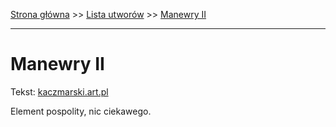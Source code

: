 [Strona główna](../index.md) >> [Lista utworów](../list.md) >> [Manewry II](274.md)

---

# Manewry II

Tekst: [kaczmarski.art.pl](https://www.kaczmarski.art.pl/tworczosc/wiersze/manewry-ii/)

Element pospolity, nic ciekawego.